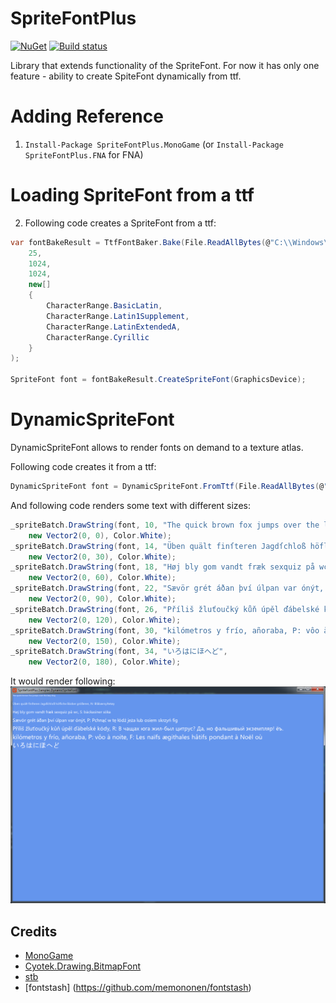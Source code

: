 # SpriteFontPlus
[![NuGet](https://img.shields.io/nuget/v/SpriteFontPlus.MonoGame.svg)](https://www.nuget.org/packages/SpriteFontPlus.MonoGame/) [![Build status](https://ci.appveyor.com/api/projects/status/2mbacxymarcxq4we?svg=true)](https://ci.appveyor.com/project/RomanShapiro/spritefontplus)

Library that extends functionality of the SpriteFont. For now it has only one feature - ability to create SpiteFont dynamically from ttf.

# Adding Reference
1. `Install-Package SpriteFontPlus.MonoGame` (or `Install-Package SpriteFontPlus.FNA` for FNA)

# Loading SpriteFont from a ttf
2. Following code creates a SpriteFont from a ttf:
```c#
var fontBakeResult = TtfFontBaker.Bake(File.ReadAllBytes(@"C:\\Windows\\Fonts\arial.ttf"),
	25,
	1024,
	1024,
	new[]
	{
		CharacterRange.BasicLatin,
		CharacterRange.Latin1Supplement,
		CharacterRange.LatinExtendedA,
		CharacterRange.Cyrillic
	}
);

SpriteFont font = fontBakeResult.CreateSpriteFont(GraphicsDevice);
```

# DynamicSpriteFont
DynamicSpriteFont allows to render fonts on demand to a texture atlas.

Following code creates it from a ttf:
```c#
DynamicSpriteFont font = DynamicSpriteFont.FromTtf(File.ReadAllBytes(@"C:\\Windows\\Fonts\msyh.ttf"));
```

And following code renders some text with different sizes:
```c#
_spriteBatch.DrawString(font, 10, "The quick brown fox jumps over the lazy dog", 
	new Vector2(0, 0), Color.White);
_spriteBatch.DrawString(font, 14, "Üben quält finſteren Jagdſchloß höfliche Bäcker größeren, N: Blåbærsyltetøy",
	new Vector2(0, 30), Color.White);
_spriteBatch.DrawString(font, 18, "Høj bly gom vandt fræk sexquiz på wc, S: bäckasiner söka",
	new Vector2(0, 60), Color.White);
_spriteBatch.DrawString(font, 22, "Sævör grét áðan því úlpan var ónýt, P: Pchnąć w tę łódź jeża lub osiem skrzyń fig",
	new Vector2(0, 90), Color.White);
_spriteBatch.DrawString(font, 26, "Příliš žluťoučký kůň úpěl ďábelské kódy, R: В чащах юга жил-был цитрус? Да, но фальшивый экземпляр! ёъ.",
	new Vector2(0, 120), Color.White);
_spriteBatch.DrawString(font, 30, "kilómetros y frío, añoraba, P: vôo à noite, F: Les naïfs ægithales hâtifs pondant à Noël où",
	new Vector2(0, 150), Color.White);
_spriteBatch.DrawString(font, 34, "いろはにほへど",
	new Vector2(0, 180), Color.White);
```
It would render following:
![](/images/sampleDynamicSpriteFont.png)

## Credits
* [MonoGame](http://www.monogame.net/)
* [Cyotek.Drawing.BitmapFont](https://github.com/cyotek/Cyotek.Drawing.BitmapFont)
* [stb](https://github.com/nothings/stb)
* [fontstash] (https://github.com/memononen/fontstash)
